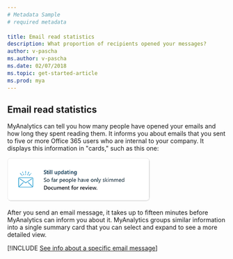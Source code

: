 ```yaml
---
# Metadata Sample
# required metadata

title: Email read statistics
description: What proportion of recipients opened your messages? 
author: v-pascha
ms.author: v-pascha
ms.date: 02/07/2018
ms.topic: get-started-article
ms.prod: mya
---
```


## Email read statistics 

MyAnalytics can tell you how many people have opened your emails and how long they spent reading them. It informs you about emails that you sent to five or more Office 365 users who are internal to your company. It displays this information in "cards," such as this one:

<img src="../../../Images/Still-updating.png" width="65%" height="65%" alt="Still updating">

After you send an email message, it takes up to fifteen minutes before MyAnalytics can inform you about it. MyAnalytics groups similar information into a single summary card that you can select and expand to see a more detailed view.

[!INCLUDE [See info about a specific email message](../../Includes/to-see-info-about-email-message.md)]
